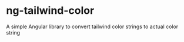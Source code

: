 # ng-tailwind-color
A simple Angular library to convert tailwind color strings to actual color string
